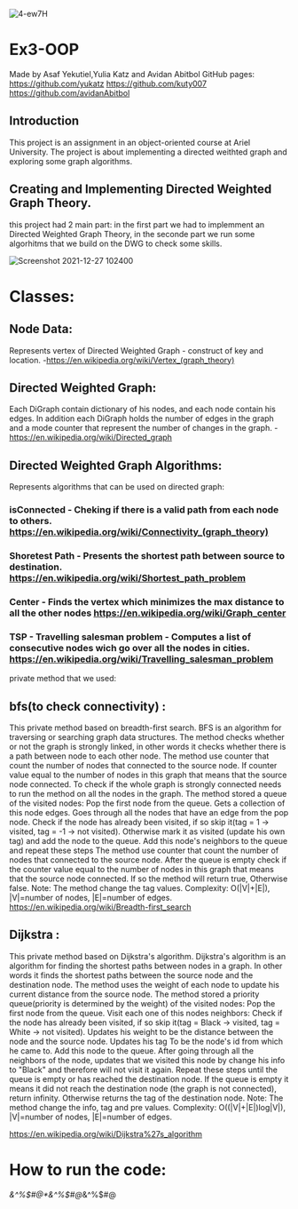 ![4-ew7H](https://user-images.githubusercontent.com/80645472/147452746-090ae5cf-88a7-4752-b99d-7a236752444c.gif)


# Ex3-OOP
Made by Asaf Yekutiel,Yulia Katz and Avidan Abitbol
GitHub pages:
https://github.com/yukatz
https://github.com/kuty007
https://github.com/avidanAbitbol

## Introduction
This project is an assignment in an object-oriented course at Ariel University.
The project is about implementing a directed weithted graph and exploring some graph algorithms.

## Creating and Implementing Directed Weighted Graph Theory.
this project had 2 main part: in the first part we had to implemment an Directed Weighted Graph Theory,
in the seconde part we run some algorhitms that we build on the DWG to check some skills.

![Screenshot 2021-12-27 102400](https://user-images.githubusercontent.com/80645472/147451867-ab021e18-a248-4612-9bc5-fe54696540c8.png)

# Classes:
 ## Node Data:
 
Represents vertex of Directed Weighted Graph - construct of key and location. 
-https://en.wikipedia.org/wiki/Vertex_(graph_theory)

 ## Directed Weighted Graph:
 
Each DiGraph contain dictionary of his nodes, and each node contain his edges.
In addition each DiGraph holds the number of edges in the graph and a mode counter 
that represent the number of changes in the graph. 
-https://en.wikipedia.org/wiki/Directed_graph

 ## Directed Weighted Graph Algorithms:
 
Represents algorithms that can be used on directed graph:

### isConnected - Cheking if there is a valid path from each node to others. https://en.wikipedia.org/wiki/Connectivity_(graph_theory)
### Shoretest Path - Presents the shortest path between source to destination. https://en.wikipedia.org/wiki/Shortest_path_problem
### Center - Finds the vertex which minimizes the max distance to all the other nodes https://en.wikipedia.org/wiki/Graph_center
### TSP - Travelling salesman problem - Computes a list of consecutive nodes wich go over all the nodes in cities. https://en.wikipedia.org/wiki/Travelling_salesman_problem

private method that we used:

## bfs(to check connectivity) : 

This private method based on breadth-first search. BFS is an algorithm for traversing or searching graph data structures. The method checks whether or not the graph is strongly linked, in other words it checks whether there is a path between node to each other node. The method use counter that count the number of nodes that connected to the source node. If counter value equal to the number of nodes in this graph that means that the source node connected. To check if the whole graph is strongly connected needs to run the method on all the nodes in the graph. The method stored a queue of the visited nodes:
Pop the first node from the queue.
Gets a collection of this node edges.
Goes through all the nodes that have an edge from the pop node.
Check if the node has already been visited, if so skip it(tag = 1 -> visited, tag = -1 -> not visited). Otherwise mark it as visited (update his own tag) and add the node to the queue.
Add this node's neighbors to the queue and repeat these steps The method use counter that count the number of nodes that connected to the source node. After the queue is empty check if the counter value equal to the number of nodes in this graph that means that the source node connected. If so the method will return true, Otherwise false. Note: The method change the tag values. Complexity: O(|V|+|E|), |V|=number of nodes, |E|=number of edges. 
https://en.wikipedia.org/wiki/Breadth-first_search

## Dijkstra :
This private method based on Dijkstra's algorithm. Dijkstra's algorithm is an algorithm for finding the shortest paths between nodes in a graph. In other words it finds the shortest paths between the source node and the destination node. The method uses the weight of each node to update his current distance from the source node. The method stored a priority queue(priority is determined by the weight) of the visited nodes:
Pop the first node from the queue.
Visit each one of this nodes neighbors:
Check if the node has already been visited, if so skip it(tag = Black -> visited, tag = White -> not visited).
Updates his weight to be the distance between the node and the source node.
Updates his tag To be the node's id from which he came to.
Add this node to the queue.
After going through all the neighbors of the node, updates that we visited this node by change his info to "Black" and therefore will not visit it again.
Repeat these steps until the queue is empty or has reached the destination node. If the queue is empty it means it did not reach the destination node (the graph is not connected), return infinity. Otherwise returns the tag of the destination node. Note: The method change the info, tag and pre values. Complexity: O((|V|+|E|)log|V|), |V|=number of nodes, |E|=number of edges. 

https://en.wikipedia.org/wiki/Dijkstra%27s_algorithm

# How to run the code:
*&^%$#@*&^%$#@*&^%$#@
